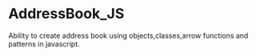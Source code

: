 # AddressBook_JS
Ability to create address book using objects,classes,arrow functions and patterns in javascript.
